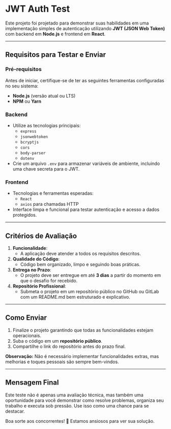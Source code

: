 # JWT Auth Test

Este projeto foi projetado para demonstrar suas habilidades em uma implementação simples de autenticação utilizando **JWT (JSON Web Token)** com backend em **Node.js** e frontend em **React**.

---

## Requisitos para Testar e Enviar

### Pré-requisitos
Antes de iniciar, certifique-se de ter as seguintes ferramentas configuradas no seu sistema:
- **Node.js** (versão atual ou LTS)
- **NPM** ou **Yarn**

### Backend
- Utilize as tecnologias principais:
  - `express`
  - `jsonwebtoken`
  - `bcryptjs`
  - `cors`
  - `body-parser`
  - `dotenv`
- Crie um arquivo `.env` para armazenar variáveis de ambiente, incluindo uma chave secreta para o JWT.

### Frontend
- Tecnologias e ferramentas esperadas:
  - `React`
  - `axios` para chamadas HTTP
- Interface limpa e funcional para testar autenticação e acesso a dados protegidos.

---

## Critérios de Avaliação
1. **Funcionalidade**:
   - A aplicação deve atender a todos os requisitos descritos.
2. **Qualidade do Código**:
   - Código bem organizado, limpo e seguindo boas práticas.
3. **Entrega no Prazo**:
   - O projeto deve ser entregue em até **3 dias** a partir do momento em que o desafio for recebido.
4. **Repositório Profissional**:
   - Submeta o projeto em um repositório público no GitHub ou GitLab com um README.md bem estruturado e explicativo.

---

## Como Enviar
1. Finalize o projeto garantindo que todas as funcionalidades estejam operacionais.
2. Suba o código em um **repositório público**.
3. Compartilhe o link do repositório antes do prazo final.

**Observação:** Não é necessário implementar funcionalidades extras, mas melhorias e toques pessoais são sempre bem-vindos.

---

## Mensagem Final
Este teste não é apenas uma avaliação técnica, mas também uma oportunidade para você demonstrar como resolve problemas, organiza seu trabalho e executa sob pressão. Use isso como uma chance para se destacar.

Boa sorte aos concorrentes! 🎯 Estamos ansiosos para ver sua solução.

